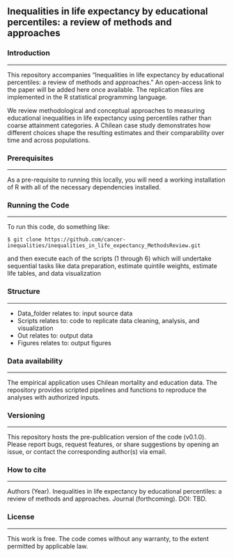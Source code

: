 ## Inequalities in life expectancy by educational percentiles: a review of methods and approaches

### Introduction
------------

This repository accompanies “Inequalities in life expectancy by educational percentiles: a review of methods and approaches.”
An open-access link to the paper will be added here once available.
The replication files are implemented in the R statistical programming language.

We review methodological and conceptual approaches to measuring educational inequalities in life expectancy using percentiles rather than coarse attainment categories. A Chilean case study demonstrates how different choices shape the resulting estimates and their comparability over time and across populations.

### Prerequisites
------------

As a pre-requisite to running this locally, you will need a working installation of R with all of the necessary dependencies installed.

### Running the Code
------------

To run this code, do something like:

```console
$ git clone https://github.com/cancer-inequalities/inequalities_in_life_expectancy_MethodsReview.git
```

and then execute each of the scripts (1 through 6) which will undertake sequential tasks like data preparation, estimate quintile weights, estimate life tables, and data visualization

### Structure
------------

- Data_folder relates to: input source data
- Scripts relates to: code to replicate data cleaning, analysis, and visualization
- Out relates to: output data
- Figures relates to: output figures 

### Data availability
------------

The empirical application uses Chilean mortality and education data. The repository provides scripted pipelines and functions to reproduce the analyses with authorized inputs.

### Versioning
------------

This repository hosts the pre-publication version of the code (v0.1.0). Please report bugs, request features, or share suggestions by opening an issue, or contact the corresponding author(s) via email.

### How to cite
------------

Authors (Year). Inequalities in life expectancy by educational percentiles: a review of methods and approaches. Journal (forthcoming). DOI: TBD.

### License
------------

This work is free. The code comes without any warranty, to the extent permitted by applicable law.
